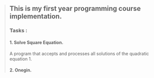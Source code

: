 
> ## This is my first year programming course implementation.
>
> ### Tasks :
> #### 1.   Solve Square Equation.
>    A program that accepts and processes all solutions of the quadratic equation 
>       1. 
>
> #### 2.   Onegin.
>   
